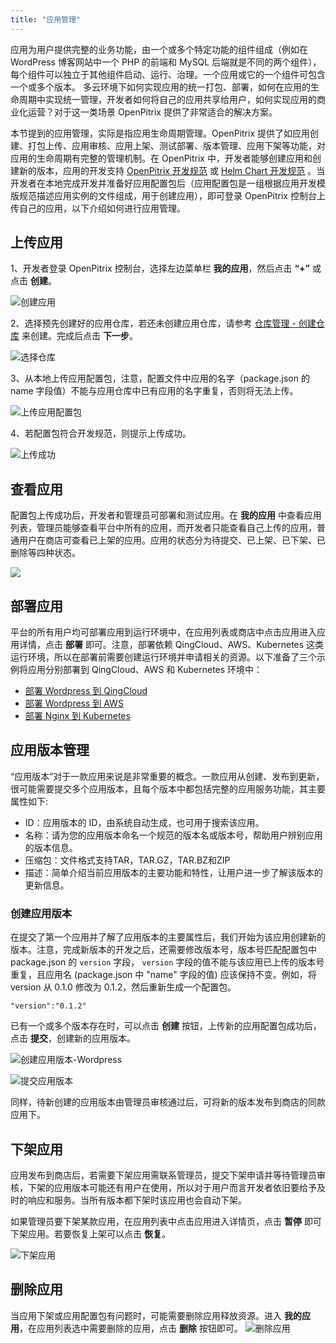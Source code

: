 ```yaml
---
title: "应用管理"
---
```

应用为用户提供完整的业务功能，由一个或多个特定功能的组件组成（例如在 WordPress 博客网站中一个 PHP 的前端和 MySQL 后端就是不同的两个组件），每个组件可以独立于其他组件启动、运行、治理。一个应用或它的一个组件可包含一个或多个版本。
多云环境下如何实现应用的统一打包、部署，如何在应用的生命周期中实现统一管理，开发者如何将自己的应用共享给用户，如何实现应用的商业化运营？对于这一类场景 OpenPitrix 提供了非常适合的解决方案。

本节提到的应用管理，实际是指应用生命周期管理。OpenPitrix 提供了如应用创建、打包上传、应用审核、应用上架、测试部署、版本管理、应用下架等功能，对应用的生命周期有完整的管理机制。在 OpenPitrix 中，开发者能够创建应用和创建新的版本，应用的开发支持 [OpenPitrix 开发规范](../openpitrix-specification) 或 [Helm Chart 开发规范](../helm-specification) 。当开发者在本地完成开发并准备好应用配置包后（应用配置包是一组根据应用开发模版规范描述应用实例的文件组成，用于创建应用），即可登录 OpenPitrix 控制台上传自己的应用，以下介绍如何进行应用管理。

## 上传应用

1、开发者登录 OpenPitrix 控制台，选择左边菜单栏 **我的应用**，然后点击 **“+”** 或点击 **创建**。

![创建应用](/overview-page.png)

2、选择预先创建好的应用仓库，若还未创建应用仓库，请参考 [仓库管理 - 创建仓库](../repo-guide/#创建仓库) 来创建。完成后点击 **下一步**。

![选择仓库](/select-repo.png)

3、从本地上传应用配置包，注意，配置文件中应用的名字（package.json 的 name 字段值）不能与应用仓库中已有应用的名字重复，否则将无法上传。

![上传应用配置包](/upload-package.png)

4、若配置包符合开发规范，则提示上传成功。

![上传成功](/upload-success.png)

## 查看应用

配置包上传成功后，开发者和管理员可部署和测试应用。在 **我的应用** 中查看应用列表，管理员能够查看平台中所有的应用，而开发者只能查看自己上传的应用，普通用户在商店可查看已上架的应用。应用的状态分为待提交、已上架、已下架、已删除等四种状态。

![](/all-app-list.png) 
## 部署应用

平台的所有用户均可部署应用到运行环境中，在应用列表或商店中点击应用进入应用详情，点击 **部署** 即可。注意，部署依赖 QingCloud、AWS、Kubernetes 这类运行环境，所以在部署前需要创建运行环境并申请相关的资源。以下准备了三个示例将应用分别部署到 QingCloud、AWS 和 Kubernetes 环境中：

- [部署 Wordpress 到 QingCloud](../qingcloud-quick-start)
- [部署 Wordpress 到 AWS](../aws-quick-start)
- [部署 Nginx 到 Kubernetes](../kubernetes-quick-start)

## 应用版本管理

“应用版本”对于一款应用来说是非常重要的概念。一款应用从创建、发布到更新，很可能需要提交多个应用版本，且每个版本中都包括完整的应用服务功能，其主要属性如下:

- ID：应用版本的 ID，由系统自动生成，也可用于搜索该应用。
- 名称：请为您的应用版本命名一个规范的版本名或版本号，帮助用户辨别应用的版本信息。
- 压缩包：文件格式支持TAR，TAR.GZ，TAR.BZ和ZIP
- 描述：简单介绍当前应用版本的主要功能和特性，让用户进一步了解该版本的更新信息。

### 创建应用版本
在提交了第一个应用并了解了应用版本的主要属性后，我们开始为该应用创建新的版本。注意，完成新版本的开发之后，还需要修改版本号，版本号匹配配置包中 package.json 的 `version` 字段， `version` 字段的值不能与该应用已上传的版本号重复，且应用名 (package.json 中 "name" 字段的值) 应该保持不变。例如，将 version 从 0.1.0 修改为 0.1.2，然后重新生成一个配置包。

```
"version":"0.1.2"
```

已有一个或多个版本存在时，可以点击 **创建** 按钮，上传新的应用配置包成功后，点击 **提交**，创建新的应用版本。

![创建应用版本-Wordpress](/create-new-version-wp.png)

![提交应用版本](/new-version-submit.png)

同样，待新创建的应用版本由管理员审核通过后，可将新的版本发布到商店的同款应用下。


## 下架应用

应用发布到商店后，若需要下架应用需联系管理员，提交下架申请并等待管理员审核，下架的应用版本可能还有用户在使用，所以对于用户而言开发者依旧要给予及时的响应和服务。当所有版本都下架时该应用也会自动下架。

如果管理员要下架某款应用，在应用列表中点击应用进入详情页，点击 **暂停** 即可下架应用。若要恢复上架可以点击 **恢复**。

![下架应用](/suspend-app.png)

## 删除应用

当应用下架或应用配置包有问题时，可能需要删除应用释放资源。进入 **我的应用**，在应用列表选中需要删除的应用，点击 **删除** 按钮即可。
![删除应用](/delete-app.png)

